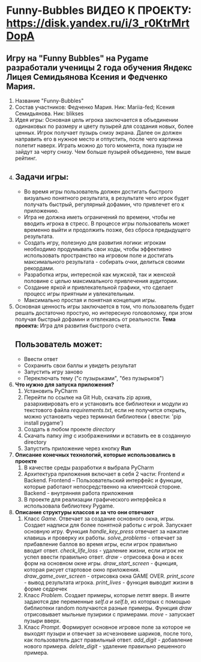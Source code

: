 # Funny-Bubbles ВИДЕО К ПРОЕКТУ: https://disk.yandex.ru/i/3_r0KtrMrtDopA
## Игру на "Funny Bubbles" на Pygame разработали ученицы 2 года обучения Яндекс Лицея Семидьянова Ксения и Федченко Мария.
1. Название "Funny-Bubbles"
2. Состав участников: Федченко Мария. Ник: Mariia-fed; Ксения Семидьянова. Ник: blikses
3. Идея игры: Основная цель игрока заключается в объединении одинаковых по размеру и цвету пузырей для создания новых, более ценных. Игрок получает пузырь снизу экрана. Далее он должен направить его в нужное
   место и отпустить, после чего картинка полетит наверх. Играть можно до того момента, пока пузыри не зайдут за черту снизу. Чем больше пузырей объединено, тем выше рейтинг.
5. ## Задачи игры:
   + Во время игры пользователь должен достигать быстрого визуально понятного результата, в результате чего игрок будет получать быстрый, регулярный дофамин, что привлечет его к приложению.
   + Игра не должна иметь ограничений по времени, чтобы не вводить игрока в стресс. В процессе игры пользователь может временно выйти и продолжить позже, без сброса предыдущего результата.
   + Создать игру, полезную для развития логики:
     игрокам необходимо продумывать свои ходы, чтобы эффективно использовать пространство на игровом поле и достигать максимального результата - собирать очки, делиться своими рекордами.
   + Разработка игры, интересной как мужской, так и женской половине с целью максимального привлечения аудитории.
   + Создание яркой и привлекательной графики, что сделает процесс игры приятным и увлекательным.
   + Максимально простая и понятная концепция игры.
6. Основная ценность игры заключается в том, что пользователь будет решать достаточно простую, но интересную головоломку, при этом получая быстрый дофамин и отвлекаясь от реальности.
**Тема проекта:** Игра для развития быстрого счета.
   ## Пользователь может:
   + Ввести ответ
   + Сохранить свои баллы и увидеть результат
   + Запустить игру заново
   + Переключать тему ("с пузырьками", "без пузырьков")
2. **Что нужно для запуска приложения?**
   1. Установить PyCharm
   2. Перейти по ссылке на Git Hub, скачать zip архив, разархивировать его и установить все библиотеки и модули из текстового файла *requirements.txt*, если не получится открыть, можно установить через терминал библиотеки ( ввести: 'pip install pygame')
   3. Создать в любом проекте *directory*
   4. Скачать папку *img* с изображениями и вставить ее в созданную directory
   5. Запустить приложение через кнопку **Run**
3. **Описание конечных технологий, которые использовались в проекте**
   1. В качестве среды разработки я выбрала PyCharm
   2. Архитектура приложения включает в себя 2 части: Frontend и Backend. Frontend – Пользовательский интерфейс и функции, которые работают непосредственно на клиентской стороне. Backend - внутрянняя работа приложения
   3. В проекте для реализации графического интерфейса я использовала библиотеку Pygame.
4. **Описание структуры классов и за что они отвечают**
   1. Класс *Game*. Отвечает за создание основного окна, игры. Создает надписи для более понятной работы с игрой. Запускает основную игру. Функция *handle_key_press* отвечает за нажатие клавишь и проверку их работы. *solve_problems* - отвечает за прибавление баллов во время игры, если игрок правильно вводит ответ. *check_life_loss* - удаление жизни, если игрок не успел ввести правильно ответ. *draw* - отрисовка фона и всех форм на основном окне игры. *draw_start_screen* - фцнкция, которая рисует стартовое окно приложения. *draw_game_over_screen* - отрисовка окна GAME OVER. *print_score* - вывод результата игрока. *print_lives* - функция выводит жизни в форме седречек
   2. Класс *Problem*. Создает примеры, которые летят вверх. В ините задаются две переменные *self.a и self.b*, из которых с помощью библиотеки random получаются разные примеры. Функция *draw* отрисовывает мыльные пузирики с примерами. *move* - запускает пузыри вверх.
   3. Класс *Prompt*. Формирует основное игровое поле за которое не выходят пузыри и отвечает за исчезновеие шариков, после того, как пользователь даст правильный ответ. *add_digit* - добавление нового примера. *delete_digit* - удаление правильно решенного примера.
